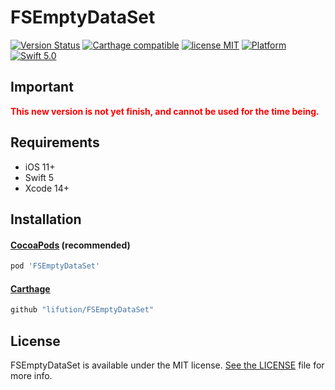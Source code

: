 # FSEmptyDataSet

[![Version Status](https://img.shields.io/cocoapods/v/FSEmptyDataSet.svg)](https://cocoapods.org/pods/FSEmptyDataSet)
[![Carthage compatible](https://img.shields.io/badge/Carthage-compatible-4BC51D.svg?style=flat)](https://github.com/Carthage/Carthage)
[![license MIT](https://img.shields.io/cocoapods/l/FSEmptyDataSet.svg)](https://github.com/lifution/FSEmptyDataSet/blob/main/LICENSE)
[![Platform](https://img.shields.io/cocoapods/p/FSEmptyDataSet.svg)](https://github.com/lifution/FSEmptyDataSet/blob/main/README.md)
[![Swift 5.0](https://img.shields.io/badge/Swift-5.0-orange.svg?style=flat)](https://developer.apple.com/swift/)

## Important

<span style="color: red">**This new version is not yet finish, and cannot be used for the time being.**</span>

## Requirements

* iOS 11+
* Swift 5
* Xcode 14+

## Installation

#### [CocoaPods](http://cocoapods.org) (recommended)

```ruby
pod 'FSEmptyDataSet'
```

#### [Carthage](https://github.com/Carthage/Carthage)

````bash
github "lifution/FSEmptyDataSet"
````

## License

FSEmptyDataSet is available under the MIT license. [See the LICENSE](https://github.com/lifution/FSEmptyDataSet/blob/main/LICENSE) file for more info.
